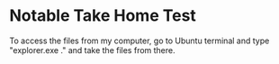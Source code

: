 # Notable Take Home Test

To access the files from my computer, go to Ubuntu terminal and type "explorer.exe ." and take the files from there.